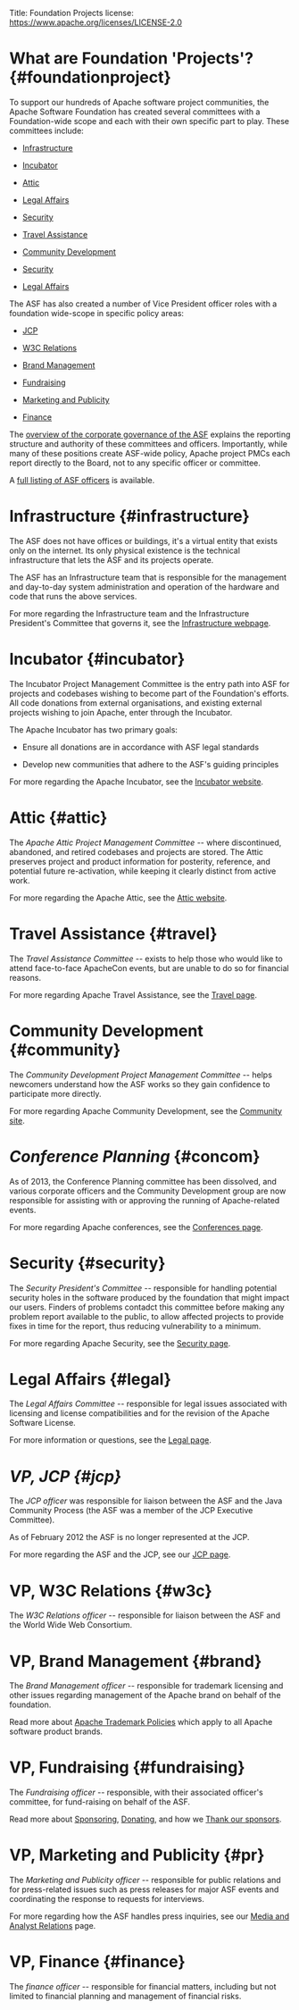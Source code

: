 Title: Foundation Projects
license: https://www.apache.org/licenses/LICENSE-2.0

# What are Foundation 'Projects'?  {#foundationproject}

To support our hundreds of Apache software project communities, the Apache Software
Foundation has created several committees with a Foundation-wide scope
and each with their own specific part to play. These committees include:

-  [Infrastructure](#infrastructure) 

-  [Incubator](#incubator) 

-  [Attic](#attic) 

-  [Legal Affairs](#legal) 

-  [Security](#security) 

-  [Travel Assistance](#travel) 

-  [Community Development](#community) 

-  [Security](#security)

-  [Legal Affairs](#legal)

The ASF has also created a number of Vice President officer roles with a foundation wide-scope in specific policy areas:

-  [JCP](#jcp) 

-  [W3C Relations](#w3c) 

-  [Brand Management](#brand) 

-  [Fundraising](#fundraising) 

-  [Marketing and Publicity](#pr) 

-  [Finance](#finance) 

The [overview of the corporate governance of the ASF](governance/) explains the reporting 
structure and authority of these committees and officers.  Importantly, while 
many of these positions create ASF-wide policy, Apache project PMCs each 
report directly to the Board, not to any specific officer or committee.

A [full listing of ASF officers](/foundation/) is available.

# Infrastructure  {#infrastructure}

The ASF does not have offices or buildings, it's a virtual entity that
exists only on the internet. Its only physical existence is the technical
infrastructure that lets the ASF and its projects operate.

The ASF has an Infrastructure team that is responsible for the management
and day-to-day system administration and operation of the hardware and code
that runs the above services.

For more regarding the Infrastructure team and the Infrastructure President's Committee that governs it, see the [Infrastructure
webpage](/dev/infrastructure.html).

# Incubator  {#incubator}

The Incubator Project Management Committee is the entry path into ASF for projects and codebases
wishing to become part of the Foundation's efforts. All code donations from
external organisations, and existing external projects wishing to join
Apache, enter through the Incubator.

The Apache Incubator has two primary goals:

- Ensure all donations are in accordance with ASF legal standards

- Develop new communities that adhere to the ASF's guiding principles

For more regarding the Apache Incubator, see the [Incubator
website](https://incubator.apache.org/).

# Attic  {#attic}

The *Apache Attic Project Management Committee* -- where discontinued, abandoned, and retired
codebases and projects are stored. The Attic preserves project and product information for
posterity, reference, and potential future re-activation, while keeping it
clearly distinct from active work.

For more regarding the Apache Attic, see the [Attic
website](https://attic.apache.org/).

# Travel Assistance  {#travel}

The *Travel Assistance Committee* -- exists to help those who would like
to attend face-to-face ApacheCon events, but are unable to do so for financial reasons.

For more regarding Apache Travel Assistance, see the [Travel
page](/travel/).

# Community Development  {#community}

The *Community Development Project Management Committee* -- helps newcomers
understand how the ASF works so they gain confidence to participate
more directly.

For more regarding Apache Community Development, see the [Community
site](https://community.apache.org/).

# _Conference Planning_  {#concom}

As of 2013, the Conference Planning committee has been dissolved, 
and various corporate officers and the Community Development group are now responsible for assisting with or approving the running of Apache-related events. 

For more regarding Apache conferences, see the [Conferences
page](conferences.html).

# Security  {#security}

The *Security President's Committee* -- responsible for handling potential
security holes in the software produced by the foundation that might impact
our users. Finders of problems contadct this committee before making any
problem report available to the public, to allow affected projects to
provide fixes in time for the report, thus reducing vulnerability to a
minimum.

For more regarding Apache Security, see the [Security page](/security/).

# Legal Affairs  {#legal}

The *Legal Affairs Committee* -- responsible for legal issues
associated with licensing and license compatibilities and for the revision
of the Apache Software License.  

For more information or questions, see the [Legal page](/legal/). 

# _VP, JCP  {#jcp}_

The *JCP officer* was responsible for liaison between the ASF and the
Java Community Process (the ASF was a member of the JCP Executive Committee).

As of February 2012 the ASF is no longer represented at the JCP.

For more regarding the ASF and the JCP, see our [JCP page](/jcp/).

# VP, W3C Relations  {#w3c}

The *W3C Relations officer* -- responsible for liaison between the ASF
and the World Wide Web Consortium.

# VP, Brand Management  {#brand}

The *Brand Management officer* -- responsible for trademark licensing and
other issues regarding management of the Apache brand on behalf of the
foundation.

Read more about [Apache Trademark Policies](marks/) which apply to all Apache software product brands.

# VP, Fundraising  {#fundraising}

The *Fundraising officer* -- responsible, with their associated officer's committee, for fund-raising on behalf of the ASF.  

Read more about [Sponsoring](/foundation/sponsorship), [Donating](/foundation/contributing), and how we [Thank our sponsors](/foundation/thanks).

# VP, Marketing and Publicity  {#pr}

The *Marketing and Publicity officer* -- responsible for public relations
and for press-related issues such as press releases for major ASF
events and coordinating the response to requests for interviews.

For more regarding how the ASF handles press inquiries, see our [Media and
Analyst Relations](/press/) page.

# VP, Finance  {#finance}

The *finance officer* -- responsible for financial matters, including but
not limited to financial planning and management of financial risks.
